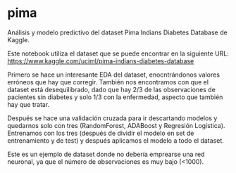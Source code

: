 # pima
Análisis y modelo predictivo del dataset Pima Indians Diabetes Database de Kaggle.

Este notebook utiliza el dataset que se puede encontrar en la siguiente URL: https://www.kaggle.com/uciml/pima-indians-diabetes-database

Primero se hace un interesante EDA del dataset, enocntrándonos valores erróneos que hay que corregir. También nos encontramos con que el dataset está desequilibrado, dado que hay 2/3 de las observaciones de pacientes sin diabetes y solo 1/3 con la enfermedad, aspecto que también hay que tratar.

Después se hace una validación cruzada para ir descartando modelos y quedarnos solo con tres (RandomForest, ADABoost y Regresión Logística). Entrenamos con los tres (después de dividir el modelo en set de entrenamiento y de test) y después aplicamos el modelo a todo el dataset.

Este es un ejemplo de dataset donde no debería emprearse una red neuronal, ya que el número de observaciones es muy bajo (<1000).
